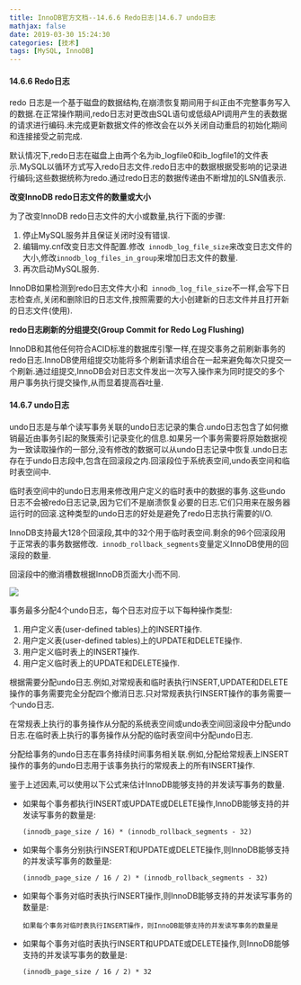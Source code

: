 ```yaml
---
title: InnoDB官方文档--14.6.6 Redo日志|14.6.7 undo日志
mathjax: false
date: 2019-03-30 15:24:30
categories: [技术]
tags: [MySQL, InnoDB]
---
```

#### 14.6.6 Redo日志
redo 日志是一个基于磁盘的数据结构,在崩溃恢复期间用于纠正由不完整事务写入的数据.在正常操作期间,redo日志对更改由SQL语句或低级API调用产生的表数据的请求进行编码.未完成更新数据文件的修改会在以外关闭自动重启的初始化期间和连接接受之前完成.

默认情况下,redo日志在磁盘上由两个名为ib_logfile0和ib_logfile1的文件表示.MySQL以循环方式写入redo日志文件.redo日志中的数据根据​​受影响的记录进行编码;这些数据统称为redo.通过redo日志的数据传递由不断增加的LSN值表示.

**改变InnoDB redo日志文件的数量或大小**

为了改变InnoDB redo日志文件的大小或数量,执行下面的步骤:
1. 停止MySQL服务并且保证关闭时没有错误.
2. 编辑my.cnf改变日志文件配置.修改` innodb_log_file_size`来改变日志文件的大小,修改`innodb_log_files_in_group`来增加日志文件的数量.
3. 再次启动MySQL服务.

InnoDB如果检测到redo日志文件大小和` innodb_log_file_size`不一样,会写下日志检查点,关闭和删除旧的日志文件,按照需要的大小创建新的日志文件并且打开新的日志文件(使用).

**redo日志刷新的分组提交(Group Commit for Redo Log Flushing)**

InnoDB和其他任何符合ACID标准的数据库引擎一样,在提交事务之前刷新事务的redo日志.InnoDB使用组提交功能将多个刷新请求组合在一起来避免每次只提交一个刷新.通过组提交,InnoDB会对日志文件发出一次写入操作来为同时提交的多个用户事务执行提交操作,从而显着提高吞吐量.
<!-- more -->
#### 14.6.7 undo日志
undo日志是与单个读写事务关联的undo日志记录的集合.undo日志包含了如何撤销最近由事务引起的聚簇索引记录变化的信息.如果另一个事务需要将原始数据视为一致读取操作的一部分,没有修改的数据可以从undo日志记录中恢复.undo日志存在于undo日志段中,包含在回滚段之内.回滚段位于系统表空间,undo表空间和临时表空间中.

临时表空间中的undo日志用来修改用户定义的临时表中的数据的事务.这些undo日志不会被redo日志记录,因为它们不是崩溃恢复必要的日志.它们只用来在服务器运行时的回滚.这种类型的undo日志的好处是避免了redo日志执行需要的I/O.

InnoDB支持最大128个回滚段,其中的32个用于临时表空间.剩余的96个回滚段用于正常表的事务数据修改.` innodb_rollback_segments`变量定义InnoDB使用的回滚段的数量.

回滚段中的撤消槽数根据InnoDB页面大小而不同.

![](https://i.loli.net/2019/03/25/5c98946a0bb1b.png) 

事务最多分配4个undo日志，每个日志对应于以下每种操作类型:
1. 用户定义表(user-defined tables)上的INSERT操作.
2. 用户定义表(user-defined tables)上的UPDATE和DELETE操作.
3. 用户定义临时表上的INSERT操作.
4. 用户定义临时表上的UPDATE和DELETE操作.

根据需要分配undo日志.例如,对常规表和临时表执行INSERT,UPDATE和DELETE操作的事务需要完全分配四个撤消日志.只对常规表执行INSERT操作的事务需要一个undo日志.

在常规表上执行的事务操作从分配的系统表空间或undo表空间回滚段中分配undo日志.在临时表上执行的事务操作从分配的临时表空间中分配undo日志.

分配给事务的undo日志在事务持续时间事务相关联.例如,分配给常规表上INSERT操作的事务的undo日志用于该事务执行的常规表上的所有INSERT操作.

鉴于上述因素,可以使用以下公式来估计InnoDB能够支持的并发读写事务的数量.
- 如果每个事务都执行INSERT或UPDATE或DELETE操作,InnoDB能够支持的并发读写事务的数量是:
    ```
    (innodb_page_size / 16) * (innodb_rollback_segments - 32)
    ```
- 如果每个事务分别执行INSERT和UPDATE或DELETE操作,则InnoDB能够支持的并发读写事务的数量是:
    ```
    (innodb_page_size / 16 / 2) * (innodb_rollback_segments - 32)
    ```
- 如果每个事务对临时表执行INSERT操作,则InnoDB能够支持的并发读写事务的数量是:
    ```
    如果每个事务对临时表执行INSERT操作，则InnoDB能够支持的并发读写事务的数量是
    ```
- 如果每个事务对临时表执行INSERT和UPDATE或DELETE操作,则InnoDB能够支持的并发读写事务的数量是:
    ```
    (innodb_page_size / 16 / 2) * 32
    ```
